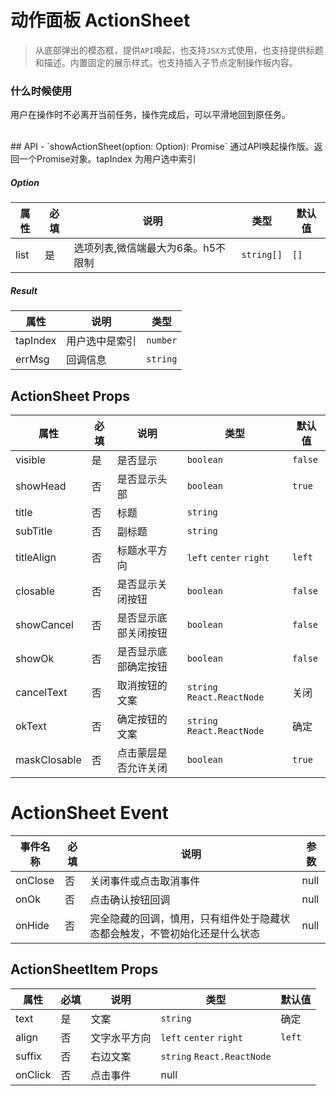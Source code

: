 # 动作面板 ActionSheet
> 从底部弹出的模态框，提供`API`唤起，也支持`JSX方`式使用，也支持提供标题和描述。内置固定的展示样式。也支持插入子节点定制操作板内容。

### 什么时候使用
用户在操作时不必离开当前任务，操作完成后，可以平滑地回到原任务。


<demo>


<br />
## API
 - `showActionSheet(option: Option): Promise` 通过API唤起操作版。返回一个Promise对象。tapIndex 为用户选中索引

##### Option
| 属性 | 必填 | 说明 | 类型 | 默认值 |
| --- | --- | --- | --- | --- |
| list | 是 | 选项列表,微信端最大为6条。h5不限制 | `string[]` | `[]` |

##### Result
| 属性 | 说明 | 类型 |
| --- | --- | --- |
| tapIndex| 用户选中是索引 | `number` |
| errMsg | 回调信息 | `string` |

## ActionSheet Props
| 属性 | 必填 | 说明 | 类型 | 默认值 |
| --- | --- | --- | --- | --- |
| visible | 是 | 是否显示 | `boolean` | `false` |
| showHead | 否 |  是否显示头部 | `boolean` | `true` |
| title | 否 |  标题 | `string` |  |
| subTitle | 否 |  副标题 | `string` |  |
| titleAlign | 否 |  标题水平方向 | `left` `center` `right` | `left` |
| closable | 否 |  是否显示关闭按钮 | `boolean` | `false` |
| showCancel | 否 |  是否显示底部关闭按钮 | `boolean` | `false` |
| showOk | 否 |  是否显示底部确定按钮 | `boolean` | `false` |
| cancelText | 否 |  取消按钮的文案 | `string` `React.ReactNode`| 关闭 |
| okText | 否 |  确定按钮的文案 | `string` `React.ReactNode` | 确定 |
| maskClosable | 否 | 点击蒙层是否允许关闭 | `boolean` | `true` |

# ActionSheet Event
| 事件名称 |  必填 | 说明 | 参数 |
| --- | --- | --- | --- |
| onClose | 否 | 关闭事件或点击取消事件 | null |
| onOk | 否 | 点击确认按钮回调 | null |
| onHide | 否 | 完全隐藏的回调，慎用，只有组件处于隐藏状态都会触发，不管初始化还是什么状态 | null |

## ActionSheetItem Props
| 属性 | 必填 | 说明 | 类型 | 默认值 |
| --- | --- | --- | --- | --- |
| text | 是 |  文案 | `string` | 确定 |
| align | 否 |  文字水平方向 | `left` `center` `right` | `left` |
| suffix | 否 |  右边文案 | `string` `React.ReactNode` | |
| onClick | 否 | 点击事件 | null |


